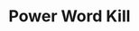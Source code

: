 ---
title: "Power Word Kill"
index: "power-word-kill"
permalink: /spells/power-word-kill/
tags:
  - Spell
  - 9th Level
  - Enchantment
available_for:
  - Bard
  - Sorcerer
  - Warlock
  - Wizard
level: "9th Level"
school: "Enchantment"
range: "60 ft"
comp:
  - V
description: |
  You utter a word of power that can compel one creature you can see within range to die instantly. If the creature you choose has 100 hit points or fewer, it dies. Otherwise, the spell has no effect.
excerpt: "You utter a word of power that can compel one creature you can see within range to die instantly."
source: "Basic Rules"
---
